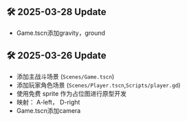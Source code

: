 ## 🛠️ 2025-03-28 Update
- Game.tscn添加gravity，ground

## 🛠️ 2025-03-26 Update
- 添加主战斗场景 (`Scenes/Game.tscn`)  
- 添加玩家角色场景 (`Scenes/Player.tscn`,`Scripts/player.gd`)  
- 使用免费 sprite 作为占位图进行原型开发
- 映射： A-left， D-right
- Game.tscn添加camera
